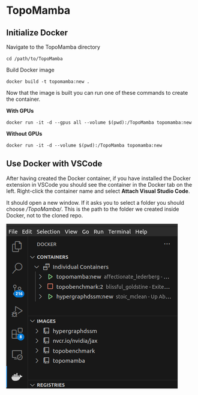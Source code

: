 # TopoMamba

## Initialize Docker 

Navigate to the TopoMamba directory
```
cd /path/to/TopoMamba
```
Build Docker image
```
docker build -t topomamba:new .
```

Now that the image is built you can run one of these commands to create the container.

**With GPUs**
```
docker run -it -d --gpus all --volume $(pwd):/TopoMamba topomamba:new
```

**Without GPUs**
```
docker run -it -d --volume $(pwd):/TopoMamba topomamba:new
```

## Use Docker with VSCode

After having created the Docker container, if you have installed the Docker extension in VSCode you should see the container in the Docker tab on the left. Right-click the container name and select **Attach Visual Studio Code**. 

It should open a new window. If it asks you to select a folder you should choose */TopoMamba/*. This is the path to the folder we created inside Docker, not to the cloned repo. 

![](./resources/vscode_docker.png)
